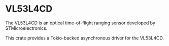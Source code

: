 # VL53L4CD

The [VL53L4CD](https://www.st.com/en/imaging-and-photonics-solutions/vl53l4cd.html) is an optical time-of-flight ranging sensor developed by STMicroelectronics.

This crate provides a Tokio-backed asynchronous driver for the VL53L4CD.
